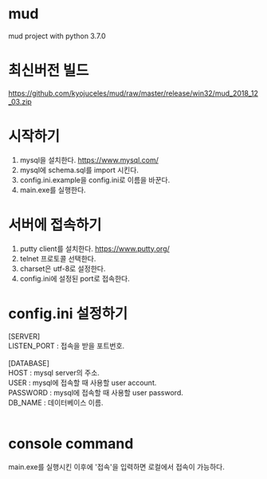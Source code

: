 # mud
mud project with python 3.7.0

# 최신버전 빌드
https://github.com/kyojuceles/mud/raw/master/release/win32/mud_2018_12_03.zip

# 시작하기
1. mysql을 설치한다. https://www.mysql.com/
2. mysql에 schema.sql를 import 시킨다.
3. config.ini.example을 config.ini로 이름을 바꾼다.
4. main.exe를 실행한다.

# 서버에 접속하기
1. putty client를 설치한다. https://www.putty.org/
2. telnet 프로토콜 선택한다.
3. charset은 utf-8로 설정한다.
4. config.ini에 설정된 port로 접속한다.

# config.ini 설정하기
[SERVER]<br>
LISTEN_PORT : 접속을 받을 포트번호.<br>
<br>
[DATABASE]<br>
HOST : mysql server의 주소.<br>
USER : mysql에 접속할 때 사용할 user account.<br>
PASSWORD : mysql에 접속할 때 사용할 user password.<br>
DB_NAME : 데이터베이스 이름.<br>
<br>
# console command
main.exe를 실행시킨 이후에 '접속'을 입력하면 로컬에서 접속이 가능하다.
